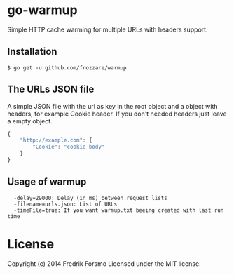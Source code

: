 # go-warmup

Simple HTTP cache warming for multiple URLs with headers support.

## Installation

```
$ go get -u github.com/frozzare/warmup
```

## The URLs JSON file

A simple JSON file with the url as key in the root object and a object with headers, for example Cookie header. If you don't needed headers just leave a empty object.

```javascript
{
	"http://example.com": {
		"Cookie": "cookie body"
	}
}
```

## Usage of warmup

```
  -delay=29000: Delay (in ms) between request lists
  -filename=urls.json: List of URLs
  -timeFile=true: If you want warmup.txt beeing created with last run time
```
# License

Copyright (c) 2014 Fredrik Forsmo
Licensed under the MIT license.
